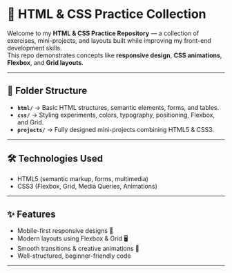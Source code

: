 # 🌟 HTML & CSS Practice Collection

Welcome to my **HTML & CSS Practice Repository** — a collection of exercises, mini-projects, and layouts built while improving my front-end development skills.  
This repo demonstrates concepts like **responsive design**, **CSS animations**, **Flexbox**, and **Grid layouts**.

---

## 📂 Folder Structure
- **`html/`** → Basic HTML structures, semantic elements, forms, and tables.
- **`css/`** → Styling experiments, colors, typography, positioning, Flexbox, and Grid.
- **`projects/`** → Fully designed mini-projects combining HTML5 & CSS3.

---

## 🛠 Technologies Used
- HTML5 (semantic markup, forms, multimedia)
- CSS3 (Flexbox, Grid, Media Queries, Animations)

---

## ✨ Features
- Mobile-first responsive designs 📱
- Modern layouts using Flexbox & Grid 🖥
- Smooth transitions & creative animations 🎨
- Well-structured, beginner-friendly code

---

